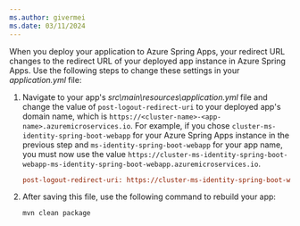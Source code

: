 ```yaml
---
ms.author: givermei
ms.date: 03/11/2024
---
```


When you deploy your application to Azure Spring Apps, your redirect URL changes to the redirect URL of your deployed app instance in Azure Spring Apps. Use the following steps to change these settings in your *application.yml* file:

1. Navigate to your app's *src\main\resources\application.yml* file and change the value of `post-logout-redirect-uri` to your deployed app's domain name, which is `https://<cluster-name>-<app-name>.azuremicroservices.io`. For example, if you chose `cluster-ms-identity-spring-boot-webapp` for your Azure Spring Apps instance in the previous step and `ms-identity-spring-boot-webapp` for your app name, you must now use the value `https://cluster-ms-identity-spring-boot-webapp-ms-identity-spring-boot-webapp.azuremicroservices.io`.

   ```ini
   post-logout-redirect-uri: https://cluster-ms-identity-spring-boot-webapp-ms-identity-spring-boot-webapp.azuremicroservices.io
   ```

1. After saving this file, use the following command to rebuild your app:

   ```bash
   mvn clean package
   ```
